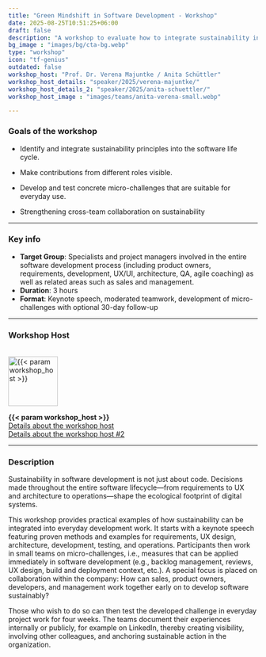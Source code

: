 ```yaml
---
title: "Green Mindshift in Software Development - Workshop"
date: 2025-08-25T10:51:25+06:00
draft: false
description: "A workshop to evaluate how to integrate sustainability in software design and development processes"
bg_image : "images/bg/cta-bg.webp"
type: "workshop"
icon: "tf-genius"
outdated: false
workshop_host: "Prof. Dr. Verena Majuntke / Anita Schüttler"
workshop_host_details: "speaker/2025/verena-majuntke/"
workshop_host_details_2: "speaker/2025/anita-schuettler/"
workshop_host_image : "images/teams/anita-verena-small.webp"

---
```


### Goals of the workshop

- Identify and integrate sustainability principles into the software life cycle.

- Make contributions from different roles visible.

- Develop and test concrete micro-challenges that are suitable for everyday use.

- Strengthening cross-team collaboration on sustainability

---


### Key info
- **Target Group**: Specialists and project managers involved in the entire software development process (including product owners, requirements, development, UX/UI, architecture, QA, agile coaching) as well as related areas such as sales and management.
- **Duration**: 3 hours
- **Format**: Keynote speech, moderated teamwork, development of micro-challenges with optional 30-day follow-up

---

### Workshop Host
<br>
<img src="/{{< param workshop_host_image >}}" alt="{{< param workshop_host >}}" class="img-fluid rounded-circle" style="width: 100px;" loading="lazy">
<p>
    <b class="mb-0 mt-3">{{< param workshop_host >}}</b><br>
    <u><a href="/{{< param workshop_host_details >}}">Details about the workshop host</a></u><br>
    <u><a href="/{{< param workshop_host_details_2 >}}">Details about the workshop host #2</a></u>
</p>

---

### Description

Sustainability in software development is not just about code. Decisions made throughout the entire software lifecycle—from requirements to UX and architecture to operations—shape the ecological footprint of digital systems.

This workshop provides practical examples of how sustainability can be integrated into everyday development work. It starts with a keynote speech featuring proven methods and examples for requirements, UX design, architecture, development, testing, and operations. Participants then work in small teams on micro-challenges, i.e., measures that can be applied immediately in software development (e.g., backlog management, reviews, UX design, build and deployment context, etc.). A special focus is placed on collaboration within the company: How can sales, product owners, developers, and management work together early on to develop software sustainably? 

Those who wish to do so can then test the developed challenge in everyday project work for four weeks. The teams document their experiences internally or publicly, for example on LinkedIn, thereby creating visibility, involving other colleagues, and anchoring sustainable action in the organization.


